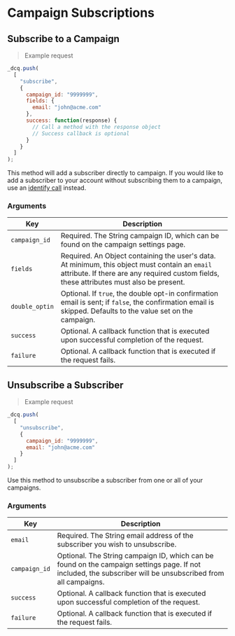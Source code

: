 # Campaign Subscriptions

## Subscribe to a Campaign

> Example request

```javascript
_dcq.push(
  [
    "subscribe",
    {
      campaign_id: "9999999",
      fields: {
        email: "john@acme.com"
      },
      success: function(response) {
        // Call a method with the response object
        // Success callback is optional
      }
    }
  ]
);
```

This method will add a subscriber directly to campaign. If you would like to add a subscriber to your account without subscribing them to a campaign, use an <a href="#identifying-visitors">identify call</a> instead.

### Arguments

<table>
  <thead>
    <tr>
      <th>Key</th>
      <th>Description</th>
    </tr>
  </thead>
  <tbody>
    <tr>
      <td><code>campaign_id</code></td>
      <td>Required. The String campaign ID, which can be found on the campaign settings page.</td>
    </tr>
    <tr>
      <td><code>fields</code></td>
      <td>Required. An Object containing the user's data. At minimum, this object must contain an <code>email</code> attribute. If there are any required custom fields, these attributes must also be present.</td>
    </tr>
    <tr>
      <td><code>double_optin</code></td>
      <td>Optional. If <code>true</code>, the double opt-in confirmation email is sent; if <code>false</code>, the confirmation email is skipped. Defaults to the value set on the campaign.</td>
    </tr>
    <tr>
      <td><code>success</code></td>
      <td>Optional. A callback function that is executed upon successful completion of the request.</td>
    </tr>
    <tr>
      <td><code>failure</code></td>
      <td>Optional. A callback function that is executed if the request fails.</td>
    </tr>
  </tbody>
</table>

## Unsubscribe a Subscriber

> Example request

```javascript
_dcq.push(
  [
    "unsubscribe",
    {
      campaign_id: "9999999",
      email: "john@acme.com"
    }
  ]
);
```

Use this method to unsubscribe a subscriber from one or all of your campaigns.

### Arguments

<table>
  <thead>
    <tr>
      <th>Key</th>
      <th>Description</th>
    </tr>
  </thead>
  <tbody>
    <tr>
      <td><code>email</code></td>
      <td>Required. The String email address of the subscriber you wish to unsubscribe.</td>
    </tr>
    <tr>
      <td><code>campaign_id</code></td>
      <td>Optional. The String campaign ID, which can be found on the campaign settings page. If not included, the subscriber will be unsubscribed from all campaigns.</td>
    </tr>
    <tr>
      <td><code>success</code></td>
      <td>Optional. A callback function that is executed upon successful completion of the request.</td>
    </tr>
    <tr>
      <td><code>failure</code></td>
      <td>Optional. A callback function that is executed if the request fails.</td>
    </tr>
  </tbody>
</table>